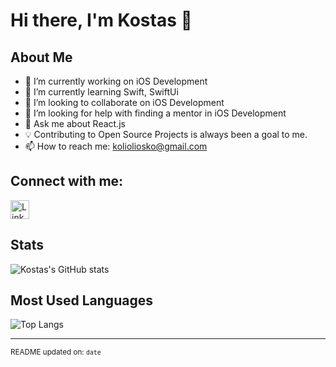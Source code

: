 # Hi there, I'm Kostas 👋

## About Me
- 🔭 I’m currently working on iOS Development
- 🌱 I’m currently learning Swift, SwiftUi
- 👯 I’m looking to collaborate on iOS Development
- 🤔 I’m looking for help with finding a mentor in iOS Development
- 💬 Ask me about React.js 
- 💡 Contributing to Open Source Projects is always been a goal to me.
- 📫 How to reach me: kolioliosko@gmail.com

## Connect with me:
<a href="https://www.linkedin.com/in/konstantinoskoliolios/">
  <img src="https://github.com/kostas39/kostas39/assets/linkedin_logo.png" alt="LinkedIn" width="30" height="30"/>
</a>


## Stats
![Kostas's GitHub stats](https://github-readme-stats.vercel.app/api?username=kostas39&show_icons=true&theme=dark)

## Most Used Languages
![Top Langs](https://github-readme-stats.vercel.app/api/top-langs/?username=kostas39&layout=compact&theme=dark)

---

<sub>README updated on: `date`</sub>
